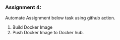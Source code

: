 ### Assignment 4:
Automate Assignment below task using github action.
1. Build Docker Image 
2. Push Docker Image to Docker hub.
